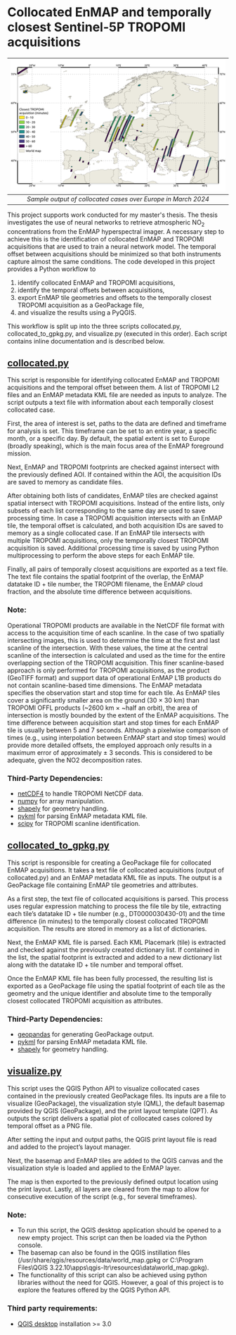 # Collocated EnMAP and temporally closest Sentinel-5P TROPOMI acquisitions

| ![Sample output](sample_outputs/colocated_time_differences_2024_3.png) |
|:--:|
|*Sample output of collocated cases over Europe in March 2024*|

This project supports work conducted for my master's thesis. The thesis investigates the use of neural networks to retrieve atmospheric NO<sub>2</sub> concentrations from the EnMAP hyperspectral imager. A necessary step to achieve this is the identification of collocated EnMAP and TROPOMI acquisitions that are used to train a neural network model. The temporal offset between acquisitions should be minimized so that both instruments capture almost the same conditions. The code developed in this project provides a Python workflow to

1. identify collocated EnMAP and TROPOMI acquisitions,
2. identify the temporal offsets between acquisitions,
3. export EnMAP tile geometries and offsets to the temporally closest TROPOMI acquisition as a GeoPackage file, 
4. and visualize the results using a PyQGIS.
   
This workflow is split up into the three scripts collocated.py, collocated_to_gpkg.py, and visualize.py (executed in this order). Each script contains inline documentation and is described below.

## [collocated.py](code/collocated.py) 

This script is responsible for identifying collocated EnMAP and TROPOMI acquisitions and the temporal offset between them. A list of TROPOMI L2 files and an EnMAP metadata KML file are needed as inputs to analyze. The script outputs a text file with information about each temporally closest collocated case.

First, the area of interest is set, paths to the data are defined and timeframe for analysis is set. This timeframe can be set to an entire year, a specific month, or a specific day. By default, the spatial extent is set to Europe (broadly speaking), which is the main focus area of the EnMAP foreground mission.

Next, EnMAP and TROPOMI footprints are checked against intersect with the previously defined AOI. If contained within the AOI, the acquisition IDs are saved to memory as candidate files.

After obtaining both lists of candidates, EnMAP tiles are checked against spatial intersect with TROPOMI acquisitions. Instead of the entire lists, only subsets of each list corresponding to the same day are used to save processing time. In case a TROPOMI acquisition intersects with an EnMAP tile, the temporal offset is calculated, and both acquisition IDs are saved to memory as a single collocated case. If an EnMAP tile intersects with multiple TROPOMI acquisitions, only the temporally closest TROPOMI acquisition is saved. Additional processing time is saved by using Python multiprocessing to perform the above steps for each EnMAP tile.

Finally, all pairs of temporally closest acquisitions are exported as a text file. The text file contains the spatial footprint of the overlap, the EnMAP datatake ID + tile number, the TROPOMI filename, the EnMAP cloud fraction, and the absolute time difference between acquisitions.

### Note:

Operational TROPOMI products are available in the NetCDF file format with access to the acquisition time of each scanline. In the case of two spatially intersecting images, this is used to determine the time at the first and last scanline of the intersection. With these values, the time at the central scanline of the intersection is calculated and used as the time for the entire overlapping section of the TROPOMI acquisition. This finer scanline-based approach is only performed for TROPOMI acquisitions, as the product (GeoTIFF format) and support data of operational EnMAP L1B products do not contain scanline-based time dimensions. The EnMAP metadata specifies the observation start and stop time for each tile. As EnMAP tiles cover a significantly smaller area on the ground (30 × 30 km) than TROPOMI OFFL products (~2600 km × ~half an orbit), the area of intersection is mostly bounded by the extent of the EnMAP acquisitions. The time difference between acquisition start and stop times for each EnMAP tile is usually between 5 and 7 seconds. Although a pixelwise comparison of times (e.g., using interpolation between EnMAP start and stop times) would provide more detailed offsets, the employed approach only results in a maximum error of approximately ± 3 seconds. This is considered to be adequate, given the NO2 decomposition rates.

### Third-Party Dependencies:

- [netCDF4](https://anaconda.org/conda-forge/netcdf4) to handle TROPOMI NetCDF data.
- [numpy](https://anaconda.org/anaconda/numpy) for array manipulation.
- [shapely](https://anaconda.org/conda-forge/shapely) for geometry handling.
- [pykml](https://anaconda.org/conda-forge/pykml) for parsing EnMAP metadata KML file.
- [scipy](https://anaconda.org/anaconda/scipy) for TROPOMI scanline identification.

## [collocated_to_gpkg.py](code/collocated_to_gpkg.py)

This script is responsible for creating a GeoPackage file for collocated EnMAP acquisitions. It takes a text file of collocated acquisitions (output of collocated.py) and an EnMAP metadata KML file as inputs. The output is a GeoPackage file containing EnMAP tile geometries and attributes.

As a first step, the text file of collocated acquisitions is parsed. This process uses regular expression matching to process the file tile by tile, extracting each tile’s datatake ID + tile number (e.g., DT0000030430-01) and the time difference (in minutes) to the temporally closest collocated TROPOMI acquisition. The results are stored in memory as a list of dictionaries.

Next, the EnMAP KML file is parsed. Each KML Placemark (tile) is extracted and checked against the previously created dictionary list. If contained in the list, the spatial footprint is extracted and added to a new dictionary list along with the datatake ID + tile number and temporal offset.

Once the EnMAP KML file has been fully processed, the resulting list is exported as a GeoPackage file using the spatial footprint of each tile as the geometry and the unique identifier and absolute time to the temporally closest collocated TROPOMI acquisition as attributes.

### Third-Party Dependencies:

- [geopandas](https://anaconda.org/conda-forge/geopandas) for generating GeoPackage output.
- [pykml](https://anaconda.org/conda-forge/pykml) for parsing EnMAP metadata KML file.
- [shapely](https://anaconda.org/conda-forge/shapely) for geometry handling.

## [visualize.py](code/visualize.py)

This script uses the QGIS Python API to visualize collocated cases contained in the previously created GeoPackage files. Its inputs are a file to visualize (GeoPackage), the visualization style (QML), the default basemap provided by QGIS (GeoPackage), and the print layout template (QPT). As outputs the script delivers a spatial plot of collocated cases colored by temporal offset as a PNG file.

After setting the input and output paths, the QGIS print layout file is read and added to the project’s layout manager.

Next, the basemap and EnMAP tiles are added to the QGIS canvas and the visualization style is loaded and applied to the EnMAP layer.

The map is then exported to the previously defined output location using the print layout. Lastly, all layers are cleared from the map to allow for consecutive execution of the script (e.g., for several timeframes).

### Note:

- To run this script, the QGIS desktop application should be opened to a new empty project. This script can then be loaded via the Python console.
- The basemap can also be found in the QGIS instillation files (/usr/share/qgis/resources/data/world_map.gpkg or C:\Program Files\QGIS 3.22.10\apps\qgis-ltr\resources\data\world_map.gpkg).
- The functionality of this script can also be achieved using python libraries without the need for QGIS. However, a goal of this project is to explore the features offered by the QGIS Python API.

### Third party requirements:

- [QGIS desktop](https://qgis.org/en/site/forusers/download.html) installation >= 3.0
